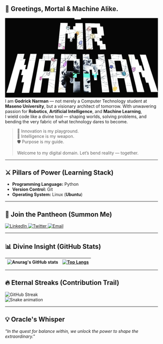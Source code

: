 ## 👋 Greetings, Mortal & Machine Alike.
![mrnarman.png](mrnarman.jpeg)
I am **Godrick Narman** — not merely a Computer Technology student at **Maseno University**, but a visionary architect of tomorrow. With unwavering passion for **Robotics**, **Artificial Intelligence**, and **Machine Learning**,  
I wield code like a divine tool — shaping worlds, solving problems, and bending the very fabric of what technology dares to become.

> 🚀 Innovation is my playground.  
> 🧠 Intelligence is my weapon.  
> 🛡️ Purpose is my guide.  
>  
> Welcome to my digital domain. Let’s bend reality — together.

---

## ⚔️ Pillars of Power (Learning Stack)
- **Programming Language:** Python  
- **Version Control:** Git  
- **Operating System:** Linux (**Ubuntu**)

---

## 📡 Join the Pantheon (Summon Me)

<div align="left">

  <a href="https://www.linkedin.com/in/godrick-mwani-856415262/">
    <img src="https://img.shields.io/badge/LinkedIn-0A66C2?style=for-the-badge&logo=linkedin" alt="LinkedIn" />
  </a>
  
  <a href="https://twitter.com/MrNarman">
    <img src="https://img.shields.io/badge/Twitter-1DA1F2?style=for-the-badge&logo=twitter" alt="Twitter" />
  </a>
  
  <a href="mailto:godricknarman21@gmail.com">
    <img src="https://img.shields.io/badge/Email-D14836?style=for-the-badge&logo=gmail" alt="Email" />
  </a>

</div>

---

## 📊 Divine Insight (GitHub Stats)

| ![Anurag's GitHub stats](https://github-readme-stats.vercel.app/api?username=MrNarman&show_icons=true&theme=nightowl&count_private=true&hide_border=true) | [![Top Langs](https://github-readme-stats.vercel.app/api/top-langs/?username=MrNarman&layout=compact&langs_count=10&theme=nightowl&hide_border=true)](https://github.com/anuraghazra/github-readme-stats) |
| --------------------------------------------------------------------------------------------------------------------------------------------------------- | ------------------------------------------------------------------------------------------------------------------------------------------------------------------------------------ |

---

## 🔥 Eternal Streaks (Contribution Trail)

![GitHub Streak](https://streak-stats.demolab.com/?user=MrNarman&theme=dark&hide_border=true)
<br clear="both">
<img src="https://raw.githubusercontent.com/MrNarman/MrNarman/output/snake.svg" alt="Snake animation" />


---

## 💡 Oracle's Whisper  
_"In the quest for balance within, we unlock the power to shape the extraordinary."_

<!-- 
<div align="right">
  <img src="https://komarev.com/ghpvc/?username=MrNarman&&style=flat-square" align="right" />
</div>
-->
